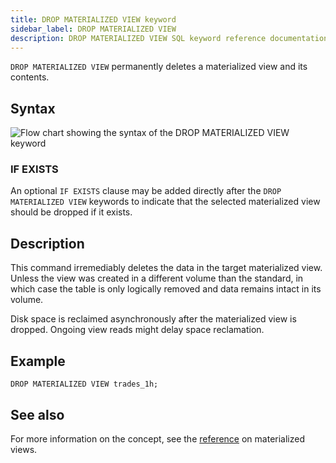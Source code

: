```yaml
---
title: DROP MATERIALIZED VIEW keyword
sidebar_label: DROP MATERIALIZED VIEW
description: DROP MATERIALIZED VIEW SQL keyword reference documentation.
---
```


`DROP MATERIALIZED VIEW` permanently deletes a materialized view and its
contents.

## Syntax

![Flow chart showing the syntax of the DROP MATERIALIZED VIEW keyword](/images/docs/diagrams/dropMatView.svg)

### IF EXISTS

An optional `IF EXISTS` clause may be added directly after the
`DROP MATERIALIZED VIEW` keywords to indicate that the selected materialized
view should be dropped if it exists.

## Description

This command irremediably deletes the data in the target materialized view.
Unless the view was created in a different volume than the standard, in which
case the table is only logically removed and data remains intact in its volume.

Disk space is reclaimed asynchronously after the materialized view is dropped.
Ongoing view reads might delay space reclamation.

## Example

```questdb-sql
DROP MATERIALIZED VIEW trades_1h;
```

## See also

For more information on the concept, see the
[reference](/docs/concept/mat-views/) on materialized views.
